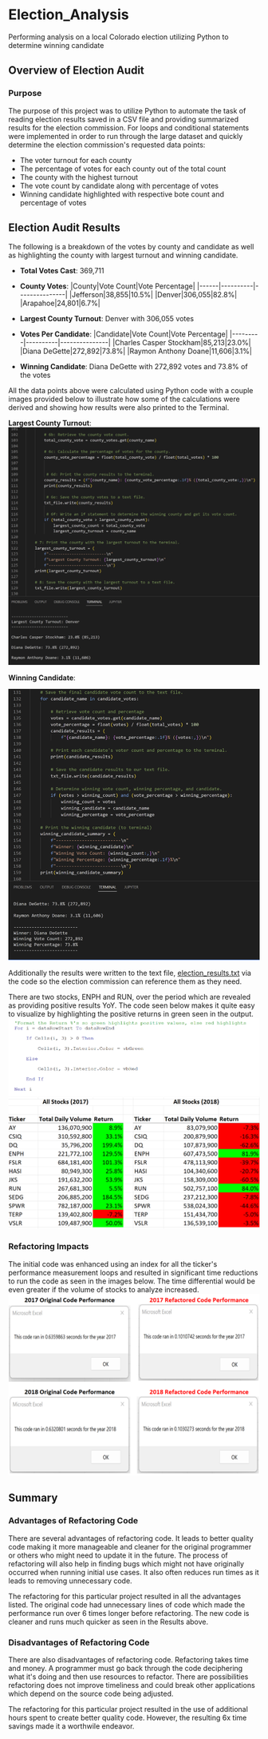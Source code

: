 # Election_Analysis
Performing analysis on a local Colorado election utilizing Python to determine winning candidate

## Overview of Election Audit
### Purpose
The purpose of this project was to utilize Python to automate the task of reading election results saved in a CSV file and providing summarized results for the election commission.  For loops and conditional statements were implemented in order to run through the large dataset and quickly determine the election commission's requested data points:

* The voter turnout for each county 
* The percentage of votes for each county out of the total count
* The county with the highest turnout
* The vote count by candidate along with percentage of votes
* Winning candidate highlighted with respective bote count and percentage of votes

## Election Audit Results
The following is a breakdown of the votes by county and candidate as well as highlighting the county with largest turnout and winning candidate.

* **Total Votes Cast**: 369,711

* **County Votes**:
	|County|Vote Count|Vote Percentage|
	|------|----------|---------------|
	|Jefferson|38,855|10.5%|
	|Denver|306,055|82.8%|
	|Arapahoe|24,801|6.7%|

* **Largest County Turnout**: Denver with 306,055 votes

* **Votes Per Candidate**:
	|Candidate|Vote Count|Vote Percentage|
	|---------|----------|---------------|
	|Charles Casper Stockham|85,213|23.0%|
	|Diana DeGette|272,892|73.8%|
	|Raymon Anthony Doane|11,606|3.1%|

* **Winning Candidate**: Diana DeGette with 272,892 votes and 73.8% of the votes

All the data points above were calculated using Python code with a couple images provided below to illustrate how some of the calculations were derived and showing how results were also printed to the Terminal.

**Largest County Turnout**:
![Largest_County_Turnout_Calc_Sample.png](https://github.com/dschul01/Election_Analysis/blob/main/Resources/Largest_County_Turnout_Calc_Sample.png)

**Winning Candidate**:

![Winning_Candidate_Calc_Sample.png](https://github.com/dschul01/Election_Analysis/blob/main/Resources/Winning_Candidate_Calc_Sample.png)

Additionally the results were written to the text file, [election_results.txt](https://github.com/dschul01/Election_Analysis/blob/main/Analysis/election_results.txt) via the code so the election commission can reference them as they need.




There are two stocks, ENPH and RUN, over the period which are revealed as providing positive results YoY.  The code seen below makes it quite easy to visualize by highlighting the positive returns in green seen in the output.
![Formatting_Code.png](https://github.com/dschul01/stock-analysis/blob/main/Resources/Formatting_Code.png)
![Positive_Returns_YoY.png](https://github.com/dschul01/stock-analysis/blob/main/Resources/Positive_Returns_YoY.png)
### Refactoring Impacts
The initial code was enhanced using an index for all the ticker's performance measurement loops and resulted in significant time reductions to run the code as seen in the images below.  The time differential would be even greater if the volume of stocks to analyze increased.
![Refactored_Time_Impacts.png](https://github.com/dschul01/stock-analysis/blob/main/Refactored_Time_Impacts.png)
## Summary
### Advantages of Refactoring Code
There are several advantages of refactoring code.  It leads to better quality code making it more manageable and cleaner for the original programmer or others who might need to update it in the future.  The process of refactoring will also help in finding bugs which might not have originally occurred when running initial use cases.  It also often reduces run times as it leads to removing unnecessary code.  

The refactoring for this particular project resulted in all the advantages listed.  The original code had unnecessary lines of code which made the performance run over 6 times longer before refactoring.  The new code is cleaner and runs much quicker as seen in the Results above.
  
### Disadvantages of Refactoring Code
There are also disadvantages of refactoring code.  Refactoring takes time and money. A programmer must go back through the code deciphering what it's doing and then use resources to refactor.  There are possibilities refactoring does not improve timeliness and could break other applications which depend on the source code being adjusted.

The refactoring for this particular project resulted in the use of additional hours spent to create better quality code.  However, the resulting 6x time savings made it a worthwile endeavor.

